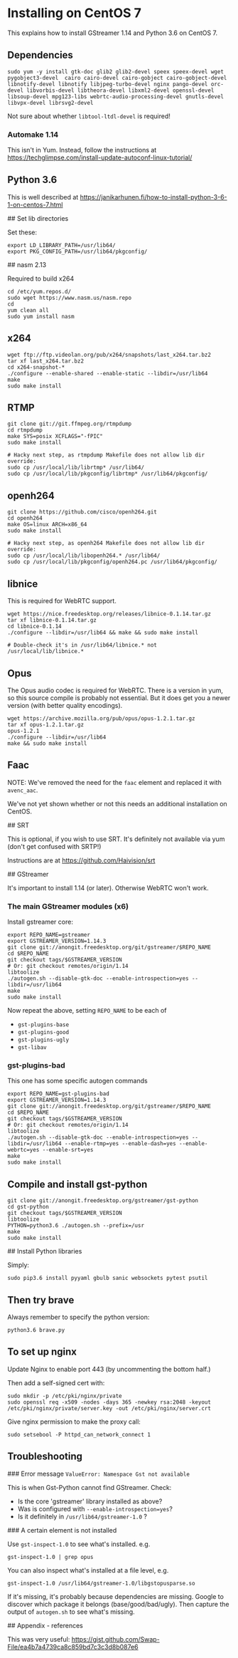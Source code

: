 # Installing on CentOS 7

This explains how to install GStreamer 1.14 and Python 3.6 on CentOS 7.

## Dependencies

```
sudo yum -y install gtk-doc glib2 glib2-devel speex speex-devel wget pygobject3-devel  cairo cairo-devel cairo-gobject cairo-gobject-devel libnotify-devel libnotify libjpeg-turbo-devel nginx pango-devel orc-devel libvorbis-devel libtheora-devel libxml2-devel openssl-devel libsoup-devel mpg123-libs webrtc-audio-processing-devel gnutls-devel libvpx-devel librsvg2-devel
```

Not sure about whether `libtool-ltdl-devel` is required!

### Automake 1.14

This isn't in Yum.
Instead, follow the instructions at https://techglimpse.com/install-update-autoconf-linux-tutorial/

## Python 3.6

This is well described at https://janikarhunen.fi/how-to-install-python-3-6-1-on-centos-7.html

## Set lib directories

Set these:

```
export LD_LIBRARY_PATH=/usr/lib64/
export PKG_CONFIG_PATH=/usr/lib64/pkgconfig/
```


## nasm 2.13

Required to build x264

```
cd /etc/yum.repos.d/
sudo wget https://www.nasm.us/nasm.repo
cd
yum clean all
sudo yum install nasm
```


## x264

```
wget ftp://ftp.videolan.org/pub/x264/snapshots/last_x264.tar.bz2
tar xf last_x264.tar.bz2
cd x264-snapshot-*
./configure --enable-shared --enable-static --libdir=/usr/lib64
make
sudo make install
```

## RTMP

```
git clone git://git.ffmpeg.org/rtmpdump
cd rtmpdump
make SYS=posix XCFLAGS="-fPIC"
sudo make install

# Hacky next step, as rtmpdump Makefile does not allow lib dir override:
sudo cp /usr/local/lib/librtmp* /usr/lib64/
sudo cp /usr/local/lib/pkgconfig/librtmp* /usr/lib64/pkgconfig/
```

## openh264

```
git clone https://github.com/cisco/openh264.git
cd openh264
make OS=linux ARCH=x86_64
sudo make install

# Hacky next step, as openh264 Makefile does not allow lib dir override:
sudo cp /usr/local/lib/libopenh264.* /usr/lib64/
sudo cp /usr/local/lib/pkgconfig/openh264.pc /usr/lib64/pkgconfig/
```


## libnice

This is required for WebRTC support.

```
wget https://nice.freedesktop.org/releases/libnice-0.1.14.tar.gz
tar xf libnice-0.1.14.tar.gz
cd libnice-0.1.14
./configure --libdir=/usr/lib64 && make && sudo make install

# Double-check it's in /usr/lib64/libnice.* not /usr/local/lib/libnice.*
```


## Opus

The Opus audio codec is required for WebRTC.
There is a version in yum, so this source compile is probably not essential.
But it does get you a newer version (with better quality encodings).


```
wget https://archive.mozilla.org/pub/opus/opus-1.2.1.tar.gz
tar xf opus-1.2.1.tar.gz
opus-1.2.1
./configure --libdir=/usr/lib64
make && sudo make install
```


## Faac

NOTE: We've removed the need for the `faac` element and replaced it with `avenc_aac`.

We've not yet shown whether or not this needs an additional installation on CentOS.


## SRT

This is optional, if you wish to use SRT. It's definitely not available via yum (don't get confused with SRTP!)

Instructions are at  https://github.com/Haivision/srt


## GStreamer

It's important to install 1.14 (or later). Otherwise WebRTC won't work.


### The main GStreamer modules (x6)

Install gstreamer core:

```
export REPO_NAME=gstreamer
export GSTREAMER_VERSION=1.14.3
git clone git://anongit.freedesktop.org/git/gstreamer/$REPO_NAME
cd $REPO_NAME
git checkout tags/$GSTREAMER_VERSION
# Or: git checkout remotes/origin/1.14
libtoolize
./autogen.sh --disable-gtk-doc --enable-introspection=yes --libdir=/usr/lib64
make
sudo make install
```

Now repeat the above, setting `REPO_NAME` to be each of

* `gst-plugins-base`
* `gst-plugins-good`
* `gst-plugins-ugly`
* `gst-libav`


### gst-plugins-bad

This one has some specific autogen commands

```
export REPO_NAME=gst-plugins-bad
export GSTREAMER_VERSION=1.14.3
git clone git://anongit.freedesktop.org/git/gstreamer/$REPO_NAME
cd $REPO_NAME
git checkout tags/$GSTREAMER_VERSION
# Or: git checkout remotes/origin/1.14
libtoolize
./autogen.sh --disable-gtk-doc --enable-introspection=yes --libdir=/usr/lib64 --enable-rtmp=yes --enable-dash=yes --enable-webrtc=yes --enable-srt=yes
make
sudo make install
```


## Compile and install gst-python

```
git clone git://anongit.freedesktop.org/gstreamer/gst-python
cd gst-python
git checkout tags/$GSTREAMER_VERSION
libtoolize
PYTHON=python3.6 ./autogen.sh --prefix=/usr
make
sudo make install
```


## Install Python libraries

Simply:

```
sudo pip3.6 install pyyaml gbulb sanic websockets pytest psutil
```


## Then try brave

Always remember to specify the python version:

```
python3.6 brave.py
```


## To set up nginx

Update Nginx to enable port 443 (by uncommenting the bottom half.)

Then add a self-signed cert with:

```
sudo mkdir -p /etc/pki/nginx/private
sudo openssl req -x509 -nodes -days 365 -newkey rsa:2048 -keyout /etc/pki/nginx/private/server.key -out /etc/pki/nginx/server.crt
```

Give nginx permission to make the proxy call:

```
sudo setsebool -P httpd_can_network_connect 1
```


## Troubleshooting

### Error message `ValueError: Namespace Gst not available`

This is when Gst-Python cannot find GStreamer. Check:

* Is the core 'gstreamer' library installed as above?
* Was is configured with `--enable-introspection=yes`?
* Is it definitely in `/usr/lib64/gstreamer-1.0` ?


### A certain element is not installed

Use `gst-inspect-1.0` to see what's installed. e.g.

```
gst-inspect-1.0 | grep opus
```

You can also inspect what's installed at a file level, e.g.

`gst-inspect-1.0 /usr/lib64/gstreamer-1.0/libgstopusparse.so`

If it's missing, it's probably because dependencies are missing. Google to discover which package it belongs (base/good/bad/ugly). Then capture the output of `autogen.sh` to see what's missing.


## Appendix - references

This was very useful: https://gist.github.com/Swap-File/ea4b7a4739ca8c859bd7c3c3d8b087e6
